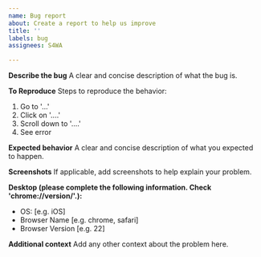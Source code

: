 ```yaml
---
name: Bug report
about: Create a report to help us improve
title: ''
labels: bug
assignees: S4WA

---
```


**Describe the bug**
A clear and concise description of what the bug is.

**To Reproduce**
Steps to reproduce the behavior:
1. Go to '...'
2. Click on '....'
3. Scroll down to '....'
4. See error

**Expected behavior**
A clear and concise description of what you expected to happen.

**Screenshots**
If applicable, add screenshots to help explain your problem.

**Desktop (please complete the following information. Check 'chrome://version/'.):**
 - OS: [e.g. iOS]
 - Browser Name [e.g. chrome, safari]
 - Browser Version [e.g. 22]

**Additional context**
Add any other context about the problem here.
